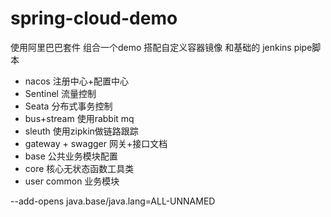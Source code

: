 # spring-cloud-demo

使用阿里巴巴套件 组合一个demo  搭配自定义容器镜像 和基础的 jenkins pipe脚本 

* nacos 注册中心+配置中心
* Sentinel 流量控制
* Seata 分布式事务控制
* bus+stream 使用rabbit mq  
* sleuth  使用zipkin做链路跟踪 
* gateway + swagger 网关+接口文档
* base 公共业务模块配置
* core 核心无状态函数工具类
* user common 业务模块  


--add-opens java.base/java.lang=ALL-UNNAMED 
